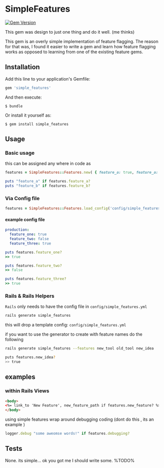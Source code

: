 # SimpleFeatures

[![Gem Version](https://badge.fury.io/rb/simple_features.svg)](https://badge.fury.io/rb/simple_features)

This gem was design to just one thing and do it well. (me thinks)

This gem is an overly simple implementation of feature flagging. The reason for that was, I found it easier to write
a gem and learn how feature flagging works as opposed to learning from one of the existing feature gems.

## Installation

Add this line to your application's Gemfile:

```ruby
gem 'simple_features'
```

And then execute:

    $ bundle

Or install it yourself as:

    $ gem install simple_features

## Usage


### Basic usage

this can be assigned any where in code as

```ruby
features = SimpleFeatures::Features.new( { feature_a: true, feature_a: false } )

puts "feature_a" if features.feature_a?
puts "feature_b" if features.feature_b?

```

### Via Config file

```ruby
features = SimpleFeatures::Features.load_config('config/simple_features.yml')
```

#### example config file

```yaml
production:
  feature_one: true
  feature_two: false
  feature_three: true

```

```ruby
puts features.feature_one?
>> true

puts features.feature_two?
>> false

puts features.feature_three?
>> true

```


### Rails & Rails Helpers

`Rails` only needs to have the config file in `config/simple_features.yml`


```bash
rails generate simple_features

```
this will drop a template config: `config/simple_features.yml`

if you want to use the generator to create with feature names do the following
```bash
rails generate simple_features --features new_tool old_tool new_idea

puts features.new_idea?
>> true

```

## examples

### within Rails Views

```html
<body>
<%= link_to 'New Feature', new_feature_path if features.new_feature? %>
</body>
```

using simple features wrap around debugging coding (dont do this , its an example )

```ruby
logger.debug "some aweomse words!" if features.debugging?
```


## Tests

None. its simple... ok you got me I should write some. %TODO%
